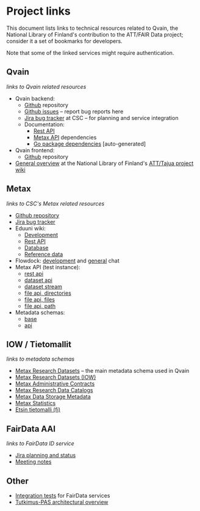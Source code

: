 # Project links

This document lists links to technical resources related to Qvain, the National Library of Finland's contribution to the ATT/FAIR Data project; consider it a set of bookmarks for developers.

Note that some of the linked services might require authentication.


## Qvain

_links to Qvain related resources_

- Qvain backend:
  - [Github](https://github.com/NatLibFi/qvain-api) repository
  - [Github issues](https://github.com/NatLibFi/qvain-api/issues) – report bug reports here
  - [Jira bug tracker](https://jira.eduuni.fi/projects/CSCQVAIN) at CSC – for planning and service integration
  - Documentation:
    - [Rest API](./api.md)
    - [Metax API](./metax_api.md) dependencies
    - [Go package dependencies](./go_dependencies.md) [auto-generated]
- Qvain frontend:
  - [Github](https://github.com/NatLibFi/qvain-js) repository
- [General overview](https://www.kiwi.fi/display/ATT/Technical+overview) at the National Library of Finland's [ATT/Tajua project wiki](https://www.kiwi.fi/pages/viewpage.action?pageId=53839580)


## Metax

_links to CSC's Metax related resources_

- [Github repository](https://github.com/CSCfi/metax-api)
- [Jira bug tracker](https://jira.eduuni.fi/projects/CSCMETAX)
- Eduuni wiki:
  - [Development](https://wiki.eduuni.fi/display/CSCMETAX/Development)
  - [Rest API](https://wiki.eduuni.fi/display/CSCMETAX/REST)
  - [Database](https://wiki.eduuni.fi/display/CSCMETAX/Database+documentation)
  - [Reference data](https://wiki.eduuni.fi/display/CSCMETAX/Reference+Data)
- Flowdock: [development](https://www.flowdock.com/app/tiptop/metax-kehitys) and [general](https://www.flowdock.com/app/tiptop/metax) chat
- Metax API (test instance):
  - [rest api](https://metax-test.csc.fi/rest/)
  - [dataset api](https://metax-test.csc.fi/rest/datasets/)
  - [dataset stream](https://metax-test.csc.fi/rest/datasets/?no_pagination=true&owner_id=055ea531a6cac569425bed94459266ee&stream=true)
  - [file api, directories](https://metax-test.csc.fi/rest/directories/2)
  - [file api, files](https://metax-test.csc.fi/rest/files/)
  - [file api, path](https://metax-test.csc.fi/rest/directories/files?project=project_x&path=/project_x_FROZEN/Experiment_X&include_parent)
- Metadata schemas:
  - [base](https://github.com/CSCfi/metax-api/tree/test/src/metax_api/api/rest/base/schemas)
  - [api](https://github.com/CSCfi/metax-api/tree/test/src/metax_api/api/rest/base/api_schemas)


## IOW / Tietomallit

_links to metadata schemas_

- [Metax Research Datasets](https://tietomallit.suomi.fi/model/mrd/) – the main metadata schema used in Qvain
- [Metax Research Datasets (IOW)](http://iow.csc.fi/model/mrd/CatalogRecord/)
- [Metax Administrative Contracts](http://iow.csc.fi/model/mad/)
- [Metax Research Data Catalogs](http://iow.csc.fi/model/mdc/Catalog/)
- [Metax Data Storage Metadata](http://iow.csc.fi/model/mfs/)
- [Metax Statistics](http://iow.csc.fi/model/mstat/)
- [Etsin tietomalli (fi)](http://iow.csc.fi/model/etsin/)


## FairData AAI

_links to FairData ID service_

- [Jira planning and status](https://jira.eduuni.fi/projects/CSCFAIRDATAAAI)
- [Meeting notes](https://wiki.eduuni.fi/pages/viewpage.action?pageId=54699141)


## Other
- [Integration tests](https://github.com/CSCfi/FAIRDATAintegrationtest) for FairData services
- [Tutkimus-PAS architectural overview](https://wiki.eduuni.fi/display/att/Tutkimus-PAS+arkkitehtuurikuvauksia)
